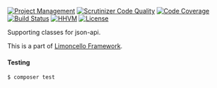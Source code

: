 [![Project Management](https://img.shields.io/badge/project-management-blue.svg)](https://waffle.io/limoncello-php/framework)
[![Scrutinizer Code Quality](https://scrutinizer-ci.com/g/limoncello-php/json-api/badges/quality-score.png?b=master)](https://scrutinizer-ci.com/g/limoncello-php/json-api/?branch=master)
[![Code Coverage](https://scrutinizer-ci.com/g/limoncello-php/json-api/badges/coverage.png?b=master)](https://scrutinizer-ci.com/g/limoncello-php/json-api/?branch=master)
[![Build Status](https://travis-ci.org/limoncello-php/json-api.svg?branch=master)](https://travis-ci.org/limoncello-php/json-api)
[![HHVM](https://img.shields.io/hhvm/limoncello-php/json-api.svg)](https://travis-ci.org/limoncello-php/json-api)
[![License](https://img.shields.io/packagist/l/limoncello-php/json-api.svg)](https://packagist.org/packages/limoncello-php/json-api)

Supporting classes for json-api. 

This is a part of [Limoncello Framework](https://github.com/limoncello-php/framework).

#### Testing

```bash
$ composer test
```
